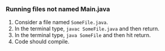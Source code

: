 ### Running files not named Main.java
1. Consider a file named `SomeFile.java`.
2. In the terminal type, `javac SomeFile.java` and then return.
3. In the terminal type, `java SomeFile` and then hit return.
4. Code should compile. 